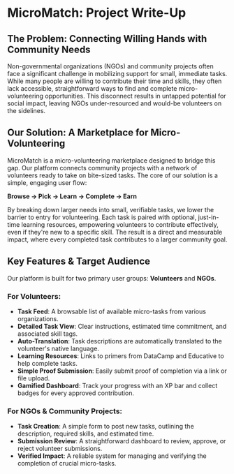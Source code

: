 # MicroMatch: Project Write-Up

## The Problem: Connecting Willing Hands with Community Needs

Non-governmental organizations (NGOs) and community projects often face a significant challenge in mobilizing support for small, immediate tasks. While many people are willing to contribute their time and skills, they often lack accessible, straightforward ways to find and complete micro-volunteering opportunities. This disconnect results in untapped potential for social impact, leaving NGOs under-resourced and would-be volunteers on the sidelines.

## Our Solution: A Marketplace for Micro-Volunteering

MicroMatch is a micro-volunteering marketplace designed to bridge this gap. Our platform connects community projects with a network of volunteers ready to take on bite-sized tasks. The core of our solution is a simple, engaging user flow:

**Browse → Pick → Learn → Complete → Earn**

By breaking down larger needs into small, verifiable tasks, we lower the barrier to entry for volunteering. Each task is paired with optional, just-in-time learning resources, empowering volunteers to contribute effectively, even if they're new to a specific skill. The result is a direct and measurable impact, where every completed task contributes to a larger community goal.

## Key Features & Target Audience

Our platform is built for two primary user groups: **Volunteers** and **NGOs**.

### For Volunteers:
- **Task Feed**: A browsable list of available micro-tasks from various organizations.
- **Detailed Task View**: Clear instructions, estimated time commitment, and associated skill tags.
- **Auto-Translation**: Task descriptions are automatically translated to the volunteer's native language.
- **Learning Resources**: Links to primers from DataCamp and Educative to help complete tasks.
- **Simple Proof Submission**: Easily submit proof of completion via a link or file upload.
- **Gamified Dashboard**: Track your progress with an XP bar and collect badges for every approved contribution.

### For NGOs & Community Projects:
- **Task Creation**: A simple form to post new tasks, outlining the description, required skills, and estimated time.
- **Submission Review**: A straightforward dashboard to review, approve, or reject volunteer submissions.
- **Verified Impact**: A reliable system for managing and verifying the completion of crucial micro-tasks.